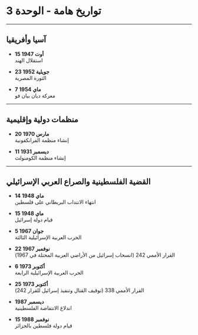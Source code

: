 # تواريخ هامة - الوحدة 3

---

## آسيا وأفريقيا

- **15 أوت 1947**  
  استقلال الهند

- **23 جويلية 1952**  
  الثورة المصرية

- **7 ماي 1954**  
  معركة ديان بيان فو

---

## منظمات دولية وإقليمية

- **20 مارس 1970**  
  إنشاء منظمة الفرانكفونية

- **11 ديسمبر 1931**  
  إنشاء منظمة الكومنولث

---

## القضية الفلسطينية والصراع العربي الإسرائيلي

- **14 ماي 1948**  
  انتهاء الانتداب البريطاني على فلسطين

- **15 ماي 1948**  
  قيام دولة إسرائيل

- **5 جوان 1967**  
  الحرب العربية الإسرائيلية الثالثة

- **22 نوفمبر 1967**  
  القرار الأممي 242 (انسحاب إسرائيل من الأراضي العربية المحتلة في 1967)

- **6 أكتوبر 1973**  
  الحرب العربية الإسرائيلية الرابعة

- **25 أكتوبر 1973**  
  القرار الأممي 338 (توقيف القتال وتنفيذ إسرائيل للقرار 242)

- **ديسمبر 1987**  
  اندلاع الانتفاضة الفلسطينية

- **15 نوفمبر 1988**  
  قيام دولة فلسطين بالجزائر
